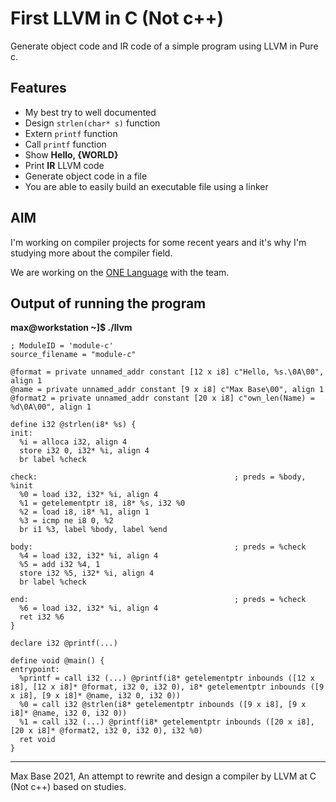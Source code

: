 # First LLVM in C (Not c++)

Generate object code and IR code of a simple program using LLVM in Pure c.

## Features

- My best try to well documented
- Design `strlen(char* s)` function
- Extern `printf` function
- Call `printf` function
- Show **Hello, {WORLD}**
- Print **IR** LLVM code
- Generate object code in a file
- You are able to easily build an executable file using a linker

## AIM

I'm working on compiler projects for some recent years and it's why I'm studying more about the compiler field.

We are working on the [ONE Language](https://github.com/One-Language/) with the team.

## Output of running the program

**max@workstation ~]$ ./llvm**

```
; ModuleID = 'module-c'
source_filename = "module-c"

@format = private unnamed_addr constant [12 x i8] c"Hello, %s.\0A\00", align 1
@name = private unnamed_addr constant [9 x i8] c"Max Base\00", align 1
@format2 = private unnamed_addr constant [20 x i8] c"own_len(Name) = %d\0A\00", align 1

define i32 @strlen(i8* %s) {
init:
  %i = alloca i32, align 4
  store i32 0, i32* %i, align 4
  br label %check

check:                                            ; preds = %body, %init
  %0 = load i32, i32* %i, align 4
  %1 = getelementptr i8, i8* %s, i32 %0
  %2 = load i8, i8* %1, align 1
  %3 = icmp ne i8 0, %2
  br i1 %3, label %body, label %end

body:                                             ; preds = %check
  %4 = load i32, i32* %i, align 4
  %5 = add i32 %4, 1
  store i32 %5, i32* %i, align 4
  br label %check

end:                                              ; preds = %check
  %6 = load i32, i32* %i, align 4
  ret i32 %6
}

declare i32 @printf(...)

define void @main() {
entrypoint:
  %printf = call i32 (...) @printf(i8* getelementptr inbounds ([12 x i8], [12 x i8]* @format, i32 0, i32 0), i8* getelementptr inbounds ([9 x i8], [9 x i8]* @name, i32 0, i32 0))
  %0 = call i32 @strlen(i8* getelementptr inbounds ([9 x i8], [9 x i8]* @name, i32 0, i32 0))
  %1 = call i32 (...) @printf(i8* getelementptr inbounds ([20 x i8], [20 x i8]* @format2, i32 0, i32 0), i32 %0)
  ret void
}
```

--------

Max Base 2021, An attempt to rewrite and design a compiler by LLVM at C (Not c++) based on studies.
